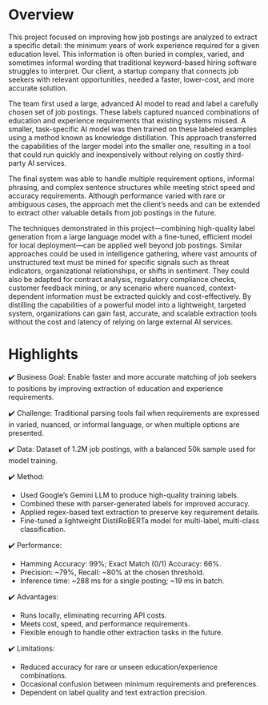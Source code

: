 # Overview
This project focused on improving how job postings are analyzed to extract a specific detail: the minimum years of work experience required for a given education level. 
This information is often buried in complex, varied, and sometimes informal wording that traditional keyword-based hiring software struggles to interpret. 
Our client, a startup company that connects job seekers with relevant opportunities, needed a faster, lower-cost, and more accurate solution.

The team first used a large, advanced AI model to read and label a carefully chosen set of job postings. These labels captured 
nuanced combinations of education and experience requirements that existing systems missed. A smaller, task-specific AI model was then trained on these labeled examples using a 
method known as knowledge distillation. This approach transferred the capabilities of the larger model into the smaller one, resulting in a tool that could run quickly and inexpensively without relying on costly third-party AI services.

The final system was able to handle multiple requirement options, informal phrasing, and complex sentence structures while meeting strict speed and accuracy 
requirements. Although performance varied with rare or ambiguous cases, the approach met the client’s needs and can be extended to extract other valuable details from job postings in the future.

The techniques demonstrated in this project—combining high-quality label generation from a large language model with a fine-tuned, efficient model for local deployment—can be applied well beyond job postings. 
Similar approaches could be used in intelligence gathering, where vast amounts of unstructured text must be mined for specific signals such as threat indicators, organizational relationships, or shifts in sentiment. 
They could also be adapted for contract analysis, regulatory compliance checks, customer feedback mining, or any scenario where nuanced, context-dependent information must be extracted 
quickly and cost-effectively. By distilling the capabilities of a powerful model into a lightweight, targeted system, organizations can gain fast, accurate, 
and scalable extraction tools without the cost and latency of relying on large external AI services.

# Highlights
:heavy_check_mark: Business Goal: Enable faster and more accurate matching of job seekers to positions by improving extraction of education and experience requirements.

:heavy_check_mark: Challenge: Traditional parsing tools fail when requirements are expressed in varied, nuanced, or informal language, or when multiple options are presented.

:heavy_check_mark: Data: Dataset of 1.2M job postings, with a balanced 50k sample used for model training.

:heavy_check_mark: Method:

  * Used Google’s Gemini LLM to produce high-quality training labels.
  * Combined these with parser-generated labels for improved accuracy.
  * Applied regex-based text extraction to preserve key requirement details.
  * Fine-tuned a lightweight DistilRoBERTa model for multi-label, multi-class classification.

:heavy_check_mark: Performance:

  * Hamming Accuracy: 99%; Exact Match (0/1) Accuracy: 66%.
  * Precision: ~79%, Recall: ~80% at the chosen threshold.
  * Inference time: ~288 ms for a single posting; ~19 ms in batch.

:heavy_check_mark: Advantages:

  * Runs locally, eliminating recurring API costs.
  * Meets cost, speed, and performance requirements.
  * Flexible enough to handle other extraction tasks in the future.

:heavy_check_mark: Limitations:

  * Reduced accuracy for rare or unseen education/experience combinations.
  * Occasional confusion between minimum requirements and preferences.
  * Dependent on label quality and text extraction precision.
